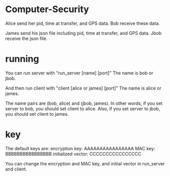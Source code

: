 # Computer-Security

Alice send her pid, time at transfer, and GPS data.
Bob receive these data.

James send his json file including pid, time at transfer, and GPS data.
Jbob receive the json file.

# running
You can run server with "run_server [name] [port]"
The name is bob or jbob.

And then run client with "client [alice or james] [port]"
The name is alice or james.

The name pairs are (bob, alice) and (jbob, james).
In other words, if you set server to bob, you should set client to alice.
Also, if you set server to jbob, you should set client to james.

# key
The default keys are:
encryption key: AAAAAAAAAAAAAAAA
MAC key: BBBBBBBBBBBBBBBB
initialized vector: CCCCCCCCCCCCCCCC

You can change the encryption and MAC key, and initial vector in run_server and client.

